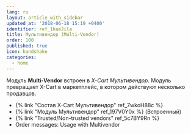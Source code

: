 ```yaml
---
lang: ru
layout: article_with_sidebar
updated_at: '2018-06-18 15:19 +0400'
identifier: ref_1kueJila
title: Мультивендор (Multi-Vendor)
order: 100
published: true
icon: handshake
categories:
  - home
---
```

Модуль **Multi-Vendor** встроен в _X-Cart Мультивендор_. Модуль превращает X-Cart в маркетплейс, в котором действуют несколько продавцов.

   *   {% link "Состав X-Cart Мультивендор" ref_7wkoH88c %}
   *   {% link "Модуль Мультивендор" ref_197V0Y0x %} (Встроенный)
   *   {% link "Trusted/Non-trusted vendors" ref_5c7BY9Rn %}
   *   Order messages: Usage with Multivendor
